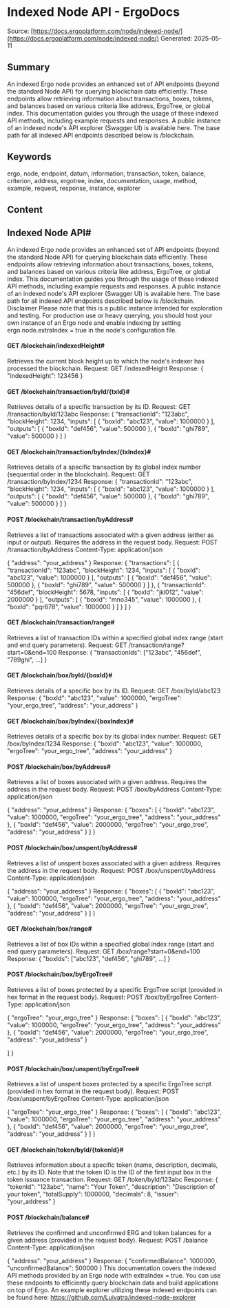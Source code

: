 # Indexed Node API - ErgoDocs
Source: [https://docs.ergoplatform.com/node/indexed-node/](https://docs.ergoplatform.com/node/indexed-node/)
Generated: 2025-05-11

## Summary
An indexed Ergo node provides an enhanced set of API endpoints (beyond the standard Node API) for querying blockchain data efficiently. These endpoints allow retrieving information about transactions, boxes, tokens, and balances based on various criteria like address, ErgoTree, or global index. This documentation guides you through the usage of these indexed API methods, including example requests and responses. A public instance of an indexed node's API explorer (Swagger UI) is available here. The base path for all indexed API endpoints described below is /blockchain.

## Keywords
ergo, node, endpoint, datum, information, transaction, token, balance, criterion, address, ergotree, index, documentation, usage, method, example, request, response, instance, explorer

## Content
## Indexed Node API#
An indexed Ergo node provides an enhanced set of API endpoints (beyond the standard Node API) for querying blockchain data efficiently. These endpoints allow retrieving information about transactions, boxes, tokens, and balances based on various criteria like address, ErgoTree, or global index. This documentation guides you through the usage of these indexed API methods, including example requests and responses.
A public instance of an indexed node's API explorer (Swagger UI) is available here. The base path for all indexed API endpoints described below is /blockchain.
Disclaimer
Please note that this is a public instance intended for exploration and testing. For production use or heavy querying, you should host your own instance of an Ergo node and enable indexing by setting ergo.node.extraIndex = true in the node's configuration file.

#### GET /blockchain/indexedHeight#
Retrieves the current block height up to which the node's indexer has processed the blockchain.
Request:
GET /indexedHeight
Response:
{
  "indexedHeight": 123456
}

#### GET /blockchain/transaction/byId/{txId}#
Retrieves details of a specific transaction by its ID.
Request:
GET /transaction/byId/123abc
Response:
{
  "transactionId": "123abc",
  "blockHeight": 1234,
  "inputs": [
    {
      "boxId": "abc123",
      "value": 1000000
    }
  ],
  "outputs": [
    {
      "boxId": "def456",
      "value": 500000
    },
    {
      "boxId": "ghi789",
      "value": 500000
    }
  ]
}

#### GET /blockchain/transaction/byIndex/{txIndex}#
Retrieves details of a specific transaction by its global index number (sequential order in the blockchain).
Request:
GET /transaction/byIndex/1234
Response:
{
  "transactionId": "123abc",
  "blockHeight": 1234,
  "inputs": [
    {
      "boxId": "abc123",
      "value": 1000000
    }
  ],
  "outputs": [
    {
      "boxId": "def456",
      "value": 500000
    },
    {
      "boxId": "ghi789",
      "value": 500000
    }
  ]
}

#### POST /blockchain/transaction/byAddress#
Retrieves a list of transactions associated with a given address (either as input or output). Requires the address in the request body.
Request:
POST /transaction/byAddress
Content-Type: application/json

{
  "address": "your_address"
}
Response:
{
  "transactions": [
    {
      "transactionId": "123abc",
      "blockHeight": 1234,
      "inputs": [
        {
          "boxId": "abc123",
          "value": 1000000
        }
      ],
      "outputs": [
        {
          "boxId": "def456",
          "value": 500000
        },
        {
          "boxId": "ghi789",
          "value": 500000
        }
      ]
    },
    {
      "transactionId": "456def",
      "blockHeight": 5678,
      "inputs": [
        {
          "boxId": "jkl012",
          "value": 2000000
        }
      ],
      "outputs": [
        {
          "boxId": "mno345",
          "value": 1000000
        },
        {
          "boxId": "pqr678",
          "value": 1000000
        }
      ]
    }
  ]
}

#### GET /blockchain/transaction/range#
Retrieves a list of transaction IDs within a specified global index range (start and end query parameters).
Request:
GET /transaction/range?start=0&end=100
Response:
{
  "transactionIds": ["123abc", "456def", "789ghi", ...]
}

#### GET /blockchain/box/byId/{boxId}#
Retrieves details of a specific box by its ID.
Request:
GET /box/byId/abc123
Response:
{
  "boxId": "abc123",
  "value": 1000000,
  "ergoTree": "your_ergo_tree",
  "address": "your_address"
}

#### GET /blockchain/box/byIndex/{boxIndex}#
Retrieves details of a specific box by its global index number.
Request:
GET /box/byIndex/1234
Response:
{
  "boxId": "abc123",
  "value": 1000000,
  "ergoTree": "your_ergo_tree",
  "address": "your_address"
}

#### POST /blockchain/box/byAddress#
Retrieves a list of boxes associated with a given address. Requires the address in the request body.
Request:
POST /box/byAddress
Content-Type: application/json

{
  "address": "your_address"
}
Response:
{
  "boxes": [
    {
      "boxId": "abc123",
      "value": 1000000,
      "ergoTree": "your_ergo_tree",
      "address": "your_address"
    },
    {
      "boxId": "def456",
      "value": 2000000,
      "ergoTree": "your_ergo_tree",
      "address": "your_address"
    }
  ]
}

#### POST /blockchain/box/unspent/byAddress#
Retrieves a list of unspent boxes associated with a given address. Requires the address in the request body.
Request:
POST /box/unspent/byAddress
Content-Type: application/json

{
  "address": "your_address"
}
Response:
{
  "boxes": [
    {
      "boxId": "abc123",
      "value": 1000000,
      "ergoTree": "your_ergo_tree",
      "address": "your_address"
    },
    {
      "boxId": "def456",
      "value": 2000000,
      "ergoTree": "your_ergo_tree",
      "address": "your_address"
    }
  ]
}

#### GET /blockchain/box/range#
Retrieves a list of box IDs within a specified global index range (start and end query parameters).
Request:
GET /box/range?start=0&end=100
Response:
{
  "boxIds": ["abc123", "def456", "ghi789", ...]
}

#### POST /blockchain/box/byErgoTree#
Retrieves a list of boxes protected by a specific ErgoTree script (provided in hex format in the request body).
Request:
POST /box/byErgoTree
Content-Type: application/json

{
  "ergoTree": "your_ergo_tree"
}
Response:
{
  "boxes": [
    {
      "boxId": "abc123",
      "value": 1000000,
      "ergoTree": "your_ergo_tree",
      "address": "your_address"
    },
    {
      "boxId": "def456",
      "value": 2000000,
      "ergoTree": "your_ergo_tree",
      "address": "your_address"
    }


  ]
}

#### POST /blockchain/box/unspent/byErgoTree#
Retrieves a list of unspent boxes protected by a specific ErgoTree script (provided in hex format in the request body).
Request:
POST /box/unspent/byErgoTree
Content-Type: application/json

{
  "ergoTree": "your_ergo_tree"
}
Response:
{
  "boxes": [
    {
      "boxId": "abc123",
      "value": 1000000,
      "ergoTree": "your_ergo_tree",
      "address": "your_address"
    },
    {
      "boxId": "def456",
      "value": 2000000,
      "ergoTree": "your_ergo_tree",
      "address": "your_address"
    }
  ]
}

#### GET /blockchain/token/byId/{tokenId}#
Retrieves information about a specific token (name, description, decimals, etc.) by its ID. Note that the token ID is the ID of the first input box in the token issuance transaction.
Request:
GET /token/byId/123abc
Response:
{
  "tokenId": "123abc",
  "name": "Your Token",
  "description": "Description of your token",
  "totalSupply": 1000000,
  "decimals": 8,
  "issuer": "your_address"
}

#### POST /blockchain/balance#
Retrieves the confirmed and unconfirmed ERG and token balances for a given address (provided in the request body).
Request:
POST /balance
Content-Type: application/json

{
  "address": "your_address"
}
Response:
{
  "confirmedBalance": 1000000,
  "unconfirmedBalance": 500000
}
This documentation covers the indexed API methods provided by an Ergo node with extraIndex = true. You can use these endpoints to efficiently query blockchain data and build applications on top of Ergo.
An example explorer utilizing these indexed endpoints can be found here: https://github.com/Luivatra/indexed-node-explorer
